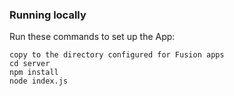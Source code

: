 ### Running locally
Run these commands to set up the App:

```
copy to the directory configured for Fusion apps
cd server
npm install
node index.js
```
